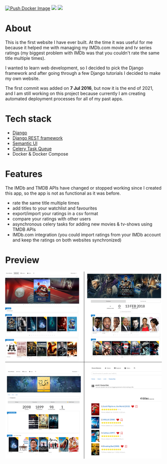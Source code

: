 [![Push Docker Image](https://github.com/erykio/movie-website/actions/workflows/push-docker-image.yml/badge.svg)](https://github.com/erykio/movie-website/actions/workflows/push-docker-image.yml) 
[![](https://img.shields.io/badge/Python-3.6-brightgreen)](https://python.org)
[![](https://img.shields.io/badge/Django-1.11-brightgreen)](https://djangoproject.com)


# About

This is the first website I have ever built. At the time it was useful for me because it helped me with managing my IMDb.com movie and tv series ratings (my biggest problem with IMDb was that you couldn't rate the same title multiple times).

I wanted to learn web development, so I decided to pick the Django framework and after going through a few Django tutorials I decided to make my own website.
 
The first commit was added on **7 Jul 2016**, but now it is the end of 2021, and I am still working on this project because currently I am creating automated deployment processes for all of my past apps.

# Tech stack

* [Django](https://www.djangoproject.com/)
* [Django REST framework](https://www.django-rest-framework.org/)
* [Semantic UI](https://semantic-ui.com/)
* [Celery Task Queue](http://docs.celeryproject.org)
* Docker & Docker Compose

# Features

The IMDb and TMDB APIs have changed or stopped working since I created this app, so the app is not as functional as it was before.

* rate the same title multiple times
* add titles to your watchlist and favourites
* export/import your ratings in a csv format
* compare your ratings with other users
* asynchronous celery tasks for adding new movies & tv-shows using TMDB APIs
* IMDb.com integration (you could import ratings from your IMDb account and keep the ratings on both websites synchronized)

# Preview

![](preview.png)